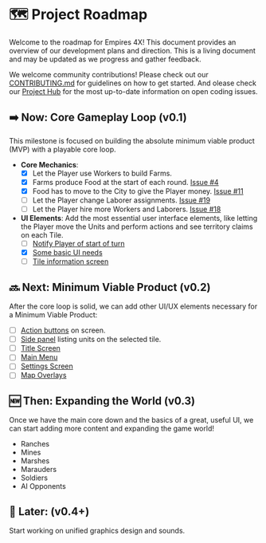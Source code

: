 # 🗺️ Project Roadmap
Welcome to the roadmap for Empires 4X! This document provides an overview of our development plans and direction. This is a living document and may be updated as we progress and gather feedback.

We welcome community contributions! Please check out our [CONTRIBUTING.md](https://github.com/YodasWs/Empires-4x/tree/master?tab=contributing-ov-file) for guidelines on how to get started.
And olease check our [Project Hub](https://github.com/users/YodasWs/projects/3) for the most up-to-date information on open coding issues.

## ➡️ Now: Core Gameplay Loop (v0.1)
This milestone is focused on building the absolute minimum viable product (MVP) with a playable core loop.
- **Core Mechanics**:
  - [x] Let the Player use Workers to build Farms.
  - [x] Farms produce Food at the start of each round.
    [Issue #4](https://github.com/YodasWs/Empires-4x/issues/4)
  - [x] Food has to move to the City to give the Player money.
    [Issue #11](https://github.com/YodasWs/Empires-4x/issues/11)
  - [ ] Let the Player change Laborer assignments.
    [Issue #19](https://github.com/YodasWs/Empires-4x/issues/19)
  - [ ] Let the Player hire more Workers and Laborers.
    [Issue #18](https://github.com/YodasWs/Empires-4x/issues/18)
- **UI Elements**: Add the most essential user interface elements, like letting the Player move the Units and perform actions and see territory claims on each Tile.
  - [ ] [Notify Player of start of turn](https://github.com/YodasWs/Empires-4x/issues/6)
  - [x] [Some basic UI needs](https://github.com/YodasWs/Empires-4x/issues/22)
  - [ ] [Tile information screen](https://github.com/YodasWs/Empires-4x/issues/20)

## 🔜 Next: Minimum Viable Product (v0.2)
After the core loop is solid, we can add other UI/UX elements necessary for a Minimum Viable Product:
- [ ] [Action buttons](https://github.com/YodasWs/Empires-4x/issues/27) on screen.
- [ ] [Side panel](https://github.com/YodasWs/Empires-4x/issues/30) listing units on the selected tile.
- [ ] [Title Screen](https://github.com/YodasWs/Empires-4x/issues/3)
- [ ] [Main Menu](https://github.com/YodasWs/Empires-4x/issues/2)
- [ ] [Settings Screen](https://github.com/YodasWs/Empires-4x/issues/43)
- [ ] [Map Overlays](https://github.com/YodasWs/Empires-4x/issues/39)

## 🆕 Then: Expanding the World (v0.3)
Once we have the main core down and the basics of a great, useful UI, we can start adding more content and expanding the game world!
- Ranches
- Mines
- Marshes
- Marauders
- Soldiers
- AI Opponents

## 🌟 Later: (v0.4+)
Start working on unified graphics design and sounds.
